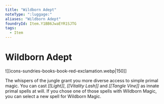 ```yaml
---
title: "Wildborn Adept"
noteType: ":luggage:"
aliases: "Wildborn Adept"
foundryId: Item.Y1BB6JwaEYR1SJTG
tags:
  - Item
---
```


# Wildborn Adept
![[icons-sundries-books-book-red-exclamation.webp|150]]

The whispers of the jungle grant you more diverse access to simple primal magic. You can cast _[[Light]]_, _[[Vitality Lash]]_ and _[[Tangle Vine]]_ as innate primal spells at will. If you chose one of those spells with Wildborn Magic, you can select a new spell for Wildborn Magic.
